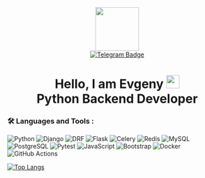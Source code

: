 <!--
**enamsaraev/enamsaraev** is a ✨ _special_ ✨ repository because its `README.md` (this file) appears on your GitHub profile.

Here are some ideas to get you started:

- 🔭 I’m currently working on ...
- 🌱 I’m currently learning ...
- 👯 I’m looking to collaborate on ...
- 🤔 I’m looking for help with ...
- 💬 Ask me about ...
- 📫 How to reach me: ...
- 😄 Pronouns: ...
- ⚡ Fun fact: ...
-->

<!--logo-->
<div id="header" align="center">
  <img src="https://i.giphy.com/media/v1.Y2lkPTc5MGI3NjExN3JwOG54c3RkMG5ncjJybzgzZmg0YWJnZ2VjNWJ6c2pxNmZmcnBlaSZlcD12MV9pbnRlcm5hbF9naWZfYnlfaWQmY3Q9Zw/hqc6aJMxHcNsiwL4sy/giphy.gif" width="100"/>
</div>

<!--links-->
<div id="badges" align="center">
  <a href="https://t.me/evnams">
    <img src="https://img.shields.io/badge/Telegram-blue?style=for-the-badge&logo=telegram&logoColor=white" alt="Telegram Badge"/>
  </a>
</div>

<!--hi-->
<h1 id="hi" align="center">
  Hello, I am Evgeny
  <img src="https://media.giphy.com/media/hvRJCLFzcasrR4ia7z/giphy.gif" width="30px"/><br>
  Python Backend Developer
</h1>

<!--hards-->
### :hammer_and_wrench: Languages and Tools :
![Python](https://img.shields.io/badge/python-3670A0?style=for-the-badge&logo=python&logoColor=ffdd54)
![Django](https://img.shields.io/badge/Django-092E20?style=for-the-badge&logo=django&logoColor=green)
![DRF](https://img.shields.io/badge/django--rest--framework-3.1x.x-blue?style=for-the-badge&labelColor=333333&logo=django&logoColor=white&color=blue)
![Flask](https://img.shields.io/badge/Flask-000000?style=for-the-badge&logo=Flask&logoColor=white)
![Celery](https://img.shields.io/static/v1?style=for-the-badge&message=Celery&color=37814A&logo=Celery&logoColor=FFFFFF&label)
![Redis](https://img.shields.io/badge/Redis-DC382D?style=for-the-badge&logo=redis&logoColor=white)
![MySQL](https://img.shields.io/badge/-MySQL-4479A1?style=flat-square&logo=mysql&labelColor=4479A1&logoColor=FFF)
![PostgreSQL](https://img.shields.io/badge/PostgreSQL-316192?logo=postgresql&logoColor=white)
![Pytest](https://img.shields.io/badge/Pytest-0A9EDC?logo=pytest)
![JavaScript](https://img.shields.io/badge/JavaScript-F7DF1E?style=for-the-badge&logo=javascript&logoColor=black)
![Bootstrap](https://img.shields.io/badge/Bootstrap-563D7C?style=for-the-badge&logo=bootstrap&logoColor=white)
![Docker](https://img.shields.io/badge/Docker-316192?style=for-the-badge&logo=docker&logoColor=white)
![GitHub Actions](https://img.shields.io/badge/github%20actions-%232671E5.svg?style=for-the-badge&logo=githubactions&logoColor=white)

<!--stats-->
[![Top Langs](https://github-readme-stats.vercel.app/api/top-langs/?username=enamsaraev&layout=compact)](https://github.com/anuraghazra/github-readme-stats)
